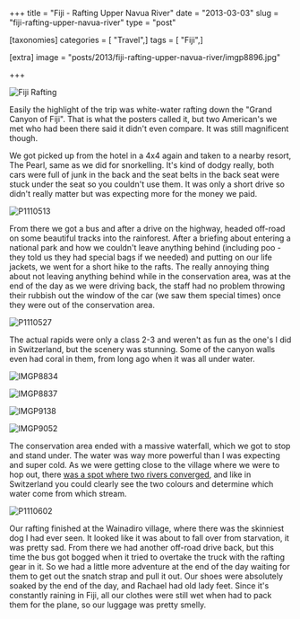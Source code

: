 +++
title = "Fiji - Rafting Upper Navua River"
date = "2013-03-03"
slug = "fiji-rafting-upper-navua-river"
type = "post"

[taxonomies]
categories = [ "Travel",]
tags = [ "Fiji",]

[extra]
image = "posts/2013/fiji-rafting-upper-navua-river/imgp8896.jpg"

+++

![Fiji Rafting](imgp8896.jpg)

Easily the highlight of the trip was white-water rafting down the "Grand Canyon of Fiji". That is what the posters called it, but two American's we met who had been there said it didn't even compare. It was still magnificent though.

We got picked up from the hotel in a 4x4 again and taken to a nearby resort, The Pearl, same as we did for snorkelling. It's kind of dodgy really, both cars were full of junk in the back and the seat belts in the back seat were stuck under the seat so you couldn't use them. It was only a short drive so didn't really matter but was expecting more for the money we paid.

 ![P1110513](p1110513.jpg)

From there we got a bus and after a drive on the highway, headed off-road on some beautiful tracks into the rainforest. After a briefing about entering a national park and how we couldn't leave anything behind (including poo - they told us they had special bags if we needed) and putting on our life jackets, we went for a short hike to the rafts. The really annoying thing about not leaving anything behind while in the conservation area, was at the end of the day as we were driving back, the staff had no problem throwing their rubbish out the window of the car (we saw them special times) once they were out of the conservation area.

![P1110527](p1110527.jpg)

The actual rapids were only a class 2-3 and weren't as fun as the one's I did in Switzerland, but the scenery was stunning. Some of the canyon walls even had coral in them, from long ago when it was all under water.

![IMGP8834](imgp8834.jpg)

![IMGP8837](imgp8837.jpg)

![IMGP9138](imgp9138.jpg)

![IMGP9052](imgp9052.jpg)

The conservation area ended with a massive waterfall, which we got to stop and stand under. The water was way more powerful than I was expecting and super cold. As we were getting close to the village where we were to hop out, there [was a spot where two rivers converged](http://goo.gl/maps/BVmRD), and like in Switzerland you could clearly see the two colours and determine which water come from which stream.

![P1110602](p1110602.jpg)

Our rafting finished at the Wainadiro village, where there was the skinniest dog I had ever seen. It looked like it was about to fall over from starvation, it was pretty sad. From there we had another off-road drive back, but this time the bus got bogged when it tried to overtake the truck with the rafting gear in it. So we had a little more adventure at the end of the day waiting for them to get out the snatch strap and pull it out. Our shoes were absolutely soaked by the end of the day, and Rachael had old lady feet. Since it's constantly raining in Fiji, all our clothes were still wet when had to pack them for the plane, so our luggage was pretty smelly.